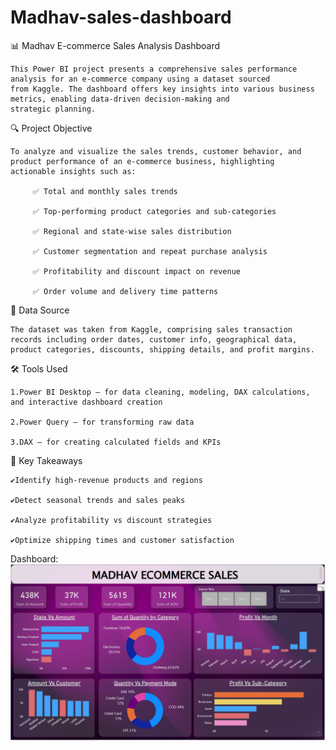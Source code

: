 # Madhav-sales-dashboard
📊 Madhav E-commerce Sales Analysis Dashboard 

    This Power BI project presents a comprehensive sales performance analysis for an e-commerce company using a dataset sourced 
    from Kaggle. The dashboard offers key insights into various business metrics, enabling data-driven decision-making and 
    strategic planning.

🔍 Project Objective

    To analyze and visualize the sales trends, customer behavior, and product performance of an e-commerce business, highlighting 
    actionable insights such as:

         ✅ Total and monthly sales trends

         ✅ Top-performing product categories and sub-categories

         ✅ Regional and state-wise sales distribution

         ✅ Customer segmentation and repeat purchase analysis

         ✅ Profitability and discount impact on revenue

         ✅ Order volume and delivery time patterns

🧾 Data Source

    The dataset was taken from Kaggle, comprising sales transaction records including order dates, customer info, geographical data,
    product categories, discounts, shipping details, and profit margins.

🛠 Tools Used

    1.Power BI Desktop – for data cleaning, modeling, DAX calculations, and interactive dashboard creation

    2.Power Query – for transforming raw data

    3.DAX – for creating calculated fields and KPIs

📌 Key Takeaways

    ✔️Identify high-revenue products and regions

    ✔️Detect seasonal trends and sales peaks

    ✔️Analyze profitability vs discount strategies

    ✔️Optimize shipping times and customer satisfaction

Dashboard: ![Dashboard Preview](https://github.com/sonalika016/Madhav-sales-dashboard/blob/main/Snapshot%20of%20Dashboard.png)

